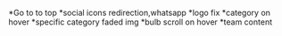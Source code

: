 *Go to to top
*social icons redirection,whatsapp
*logo fix
*category on hover
*specific category faded img
*bulb scroll on hover
*team content